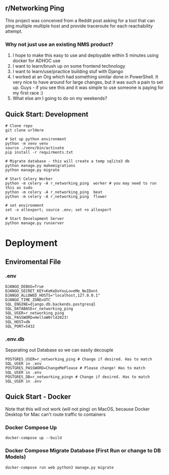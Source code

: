 ## r/Networking Ping
This project was conceived from a Reddit post asking for a tool that can ping multiple multiple host and provide traceroute for each reachability attempt.

### Why not just use an existing NMS product?
1) I hope to make this easy to use and deployable within 5 minutes using docker for ADHOC use
2) I want to learn/brush up on some frontend technology
3) I want to learn/use/practice building stuf with Django
4) I worked at an Org which had something similar done in PowerShell. It very nice to have around for large changes, but it was such a pain to set up. Guys - if you see this and it was simple to use someone is paying for my first race :)
5) What else am I going to do on my weekends? 


## Quick Start: Development
```shell
# Clone repo
git clone urlHere

# Set up python environment
python -m venv venv
source ./venv/bin/activate
pip install -r requirments.txt

# Migrate database - this will create a temp sqlite3 db
python manage.py makemigrations
python manage.py migrate

# Start Celery Worker
python -m celery -A r_networking_ping  worker # you may need to run this as sudo
python -m celery -A r_networking_ping  beat
python -m celery -A r_networking_ping  flower

# set environment
set -o allexport; source .env; set +o allexport

# Start Development Server
python manage.py runserver

```

# Deployment
## Enviromental File
### .env
```shell
DJANGO_DEBUG=True
DJANGO_SECRET_KEY=KeKeDoYouLoveMe_NoIDont
DJANGO_ALLOWED_HOSTS="localhost,127.0.0.1"
DJANGO_TIME_ZONE=UTC
SQL_ENGINE=django.db.backends.postgresql
SQL_DATABASE=r_networking_ping
SQL_USER=r_networking_ping
SQL_PASSWORD=HelloW0rld2023!
SQL_HOST=db
SQL_PORT=5432
```
### .env.db
Separating out Database so we can easily decouple
```shell
POSTGRES_USER=r_networking_ping # Change if desired. Has to match SQL_USER in .env
POSTGRES_PASSWORD=ChangeMePlease # Please change! Has to match SQL_USER in .env
POSTGRES_DB=r_networking_pingn # Change if desired. Has to match SQL_USER in .env
```
## Quick Start - Docker
Note that this will not work (will not ping) on MacOS, because Docker Desktop for Mac can't route traffic to containers 
### Docker Compose Up
```shell
docker-compose up --build
```
### Docker Compose Migrate Database (First Run or change to DB Models)
```shell
docker-compose run web python3 manage.py migrate
```

[//]: # (```shell)

[//]: # (docker-compose exec db psql --username=hello_django --dbname=hello_django_dev)

[//]: # (docker-compose run web python3 manage.py migrate)

[//]: # ()
[//]: # (```)
